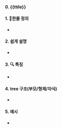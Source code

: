 #### 0. {{ttile}}

#### 1. 📌한줄 정의

-

#### 2. 쉽게 설명

-

#### 3. 🔍 특징

-

#### 4. tree 구조(부모/형제/자식)

-

#### 5. 예시

-
